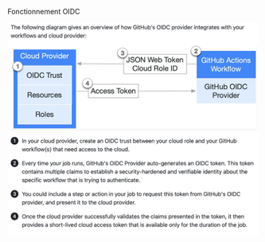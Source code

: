 Fonctionnement OIDC

![image](https://github.com/nyckosleducmanage/runnerlocal/blob/main/oidc/oidc.png)
